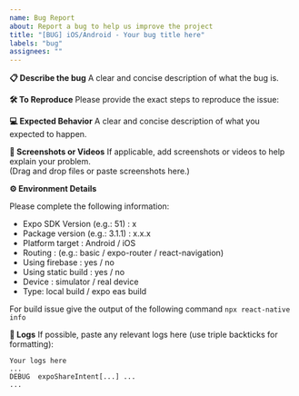 ```yaml
---
name: Bug Report
about: Report a bug to help us improve the project
title: "[BUG] iOS/Android - Your bug title here"
labels: "bug"
assignees: ""
---
```


**📋 Describe the bug**
A clear and concise description of what the bug is.

**🛠️ To Reproduce**
Please provide the exact steps to reproduce the issue:

**💻 Expected Behavior**
A clear and concise description of what you expected to happen.

**📱 Screenshots or Videos**
If applicable, add screenshots or videos to help explain your problem.  
(Drag and drop files or paste screenshots here.)

**⚙️ Environment Details**

Please complete the following information:

- Expo SDK Version (e.g.: 51) : x
- Package version (e.g.: 3.1.1) : x.x.x
- Platform target : Android / iOS
- Routing : (e.g.: basic / expo-router / react-navigation)
- Using firebase : yes / no
- Using static build : yes / no
- Device : simulator / real device
- Type: local build / expo eas build

For build issue give the output of the following command `npx react-native info`

**📄 Logs**
If possible, paste any relevant logs here (use triple backticks for formatting):

```shell
Your logs here
...
DEBUG  expoShareIntent[...] ...
...
```
